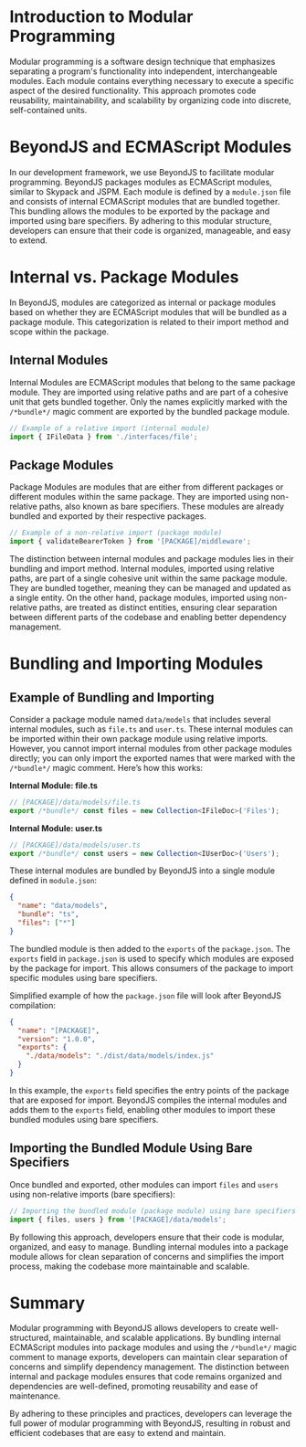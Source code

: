 # Introduction to Modular Programming

Modular programming is a software design technique that emphasizes separating a program's functionality into independent, interchangeable modules. Each module contains everything necessary to execute a specific aspect of the desired functionality. This approach promotes code reusability, maintainability, and scalability by organizing code into discrete, self-contained units.

# BeyondJS and ECMAScript Modules

In our development framework, we use BeyondJS to facilitate modular programming. BeyondJS packages modules as ECMAScript modules, similar to Skypack and JSPM. Each module is defined by a `module.json` file and consists of internal ECMAScript modules that are bundled together. This bundling allows the modules to be exported by the package and imported using bare specifiers. By adhering to this modular structure, developers can ensure that their code is organized, manageable, and easy to extend.

# Internal vs. Package Modules

In BeyondJS, modules are categorized as internal or package modules based on whether they are ECMAScript modules that will be bundled as a package module. This categorization is related to their import method and scope within the package.

## Internal Modules

Internal Modules are ECMAScript modules that belong to the same package module. They are imported using relative paths and are part of a cohesive unit that gets bundled together. Only the names explicitly marked with the `/*bundle*/` magic comment are exported by the bundled package module.

```typescript
// Example of a relative import (internal module)
import { IFileData } from './interfaces/file';
```

## Package Modules

Package Modules are modules that are either from different packages or different modules within the same package. They are imported using non-relative paths, also known as bare specifiers. These modules are already bundled and exported by their respective packages.

```typescript
// Example of a non-relative import (package module)
import { validateBearerToken } from '[PACKAGE]/middleware';
```

The distinction between internal modules and package modules lies in their bundling and import method. Internal modules, imported using relative paths, are part of a single cohesive unit within the same package module. They are bundled together, meaning they can be managed and updated as a single entity. On the other hand, package modules, imported using non-relative paths, are treated as distinct entities, ensuring clear separation between different parts of the codebase and enabling better dependency management.

# Bundling and Importing Modules

## Example of Bundling and Importing

Consider a package module named `data/models` that includes several internal modules, such as `file.ts` and `user.ts`. These internal modules can be imported within their own package module using relative imports. However, you cannot import internal modules from other package modules directly; you can only import the exported names that were marked with the `/*bundle*/` magic comment. Here’s how this works:

**Internal Module: file.ts**

```typescript
// [PACKAGE]/data/models/file.ts
export /*bundle*/ const files = new Collection<IFileDoc>('Files');
```

**Internal Module: user.ts**

```typescript
// [PACKAGE]/data/models/user.ts
export /*bundle*/ const users = new Collection<IUserDoc>('Users');
```

These internal modules are bundled by BeyondJS into a single module defined in `module.json`:

```json
{
  "name": "data/models",
  "bundle": "ts",
  "files": ["*"]
}
```

The bundled module is then added to the `exports` of the `package.json`. The `exports` field in `package.json` is used to specify which modules are exposed by the package for import. This allows consumers of the package to import specific modules using bare specifiers.

Simplified example of how the `package.json` file will look after BeyondJS compilation:

```json
{
  "name": "[PACKAGE]",
  "version": "1.0.0",
  "exports": {
    "./data/models": "./dist/data/models/index.js"
  }
}
```

In this example, the `exports` field specifies the entry points of the package that are exposed for import. BeyondJS compiles the internal modules and adds them to the `exports` field, enabling other modules to import these bundled modules using bare specifiers.

## Importing the Bundled Module Using Bare Specifiers

Once bundled and exported, other modules can import `files` and `users` using non-relative imports (bare specifiers):

```typescript
// Importing the bundled module (package module) using bare specifiers
import { files, users } from '[PACKAGE]/data/models';
```

By following this approach, developers ensure that their code is modular, organized, and easy to manage. Bundling internal modules into a package module allows for clean separation of concerns and simplifies the import process, making the codebase more maintainable and scalable.

# Summary

Modular programming with BeyondJS allows developers to create well-structured, maintainable, and scalable applications. By bundling internal ECMAScript modules into package modules and using the `/*bundle*/` magic comment to manage exports, developers can maintain clear separation of concerns and simplify dependency management. The distinction between internal and package modules ensures that code remains organized and dependencies are well-defined, promoting reusability and ease of maintenance.

By adhering to these principles and practices, developers can leverage the full power of modular programming with BeyondJS, resulting in robust and efficient codebases that are easy to extend and maintain.
